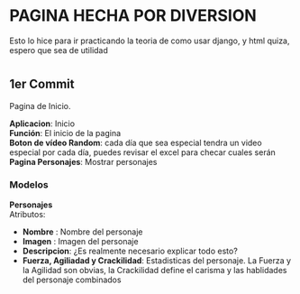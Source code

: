 # PAGINA HECHA POR DIVERSION

Esto lo hice para ir practicando la teoria de como usar django, y html quiza, espero que sea de utilidad
#
#
## 1er Commit

Pagina de Inicio.

**Aplicacion**: Inicio \
**Función**: El inicio de la pagina \
**Boton de vídeo Random**: cada día que sea especial tendra un video especial por cada día, puedes revisar el excel para checar cuales serán \
**Pagina Personajes**: Mostrar personajes

### Modelos

**Personajes**\
Atributos:
- **Nombre** : Nombre del personaje
- **Imagen** : Imagen del personaje
- **Descripcion**: ¿Es realmente necesario explicar todo esto?
- **Fuerza, Agiliadad y Crackilidad**: Estadisticas del personaje. La Fuerza y la Agilidad son obvias, la Crackilidad define el carisma y las hablidades del personaje combinados
